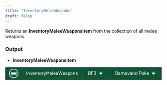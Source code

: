 ```yaml
---
title: "InventoryMeleeWeapons"
draft: false
---
```

Returns an **InventoryMeleeWeaponsItem** from the collection of all melee weapons.
### Output
-   **InventoryMeleeWeaponsItem**

![InventoryMeleeWeapons](https://raw.githubusercontent.com/battlefield-portal-community/Image-CDN/main/portal_blocks/InventoryMeleeWeapons.png)